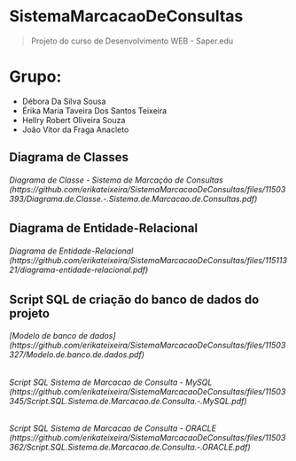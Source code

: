 # SistemaMarcacaoDeConsultas
> Projeto do curso de Desenvolvimento WEB - Saper.edu

# Grupo:
- Débora Da Silva Sousa
- Érika Maria Taveira Dos Santos Teixeira
- Hellry Robert Oliveira Souza	
- João Vitor da Fraga Anacleto

<h2> Diagrama de Classes
<h6> Diagrama de Classe - Sistema de Marcação de Consultas
(https://github.com/erikateixeira/SistemaMarcacaoDeConsultas/files/11503393/Diagrama.de.Classe.-.Sistema.de.Marcacao.de.Consultas.pdf)

<h2> Diagrama de Entidade-Relacional
<h6>Diagrama de Entidade-Relacional
(https://github.com/erikateixeira/SistemaMarcacaoDeConsultas/files/11511321/diagrama-entidade-relacional.pdf)

  
<h2> Script SQL de criação do banco de dados do projeto
<h6> [Modelo de banco de dados] (https://github.com/erikateixeira/SistemaMarcacaoDeConsultas/files/11503327/Modelo.de.banco.de.dados.pdf)
<h6> Script SQL Sistema de Marcacao de Consulta - MySQL (https://github.com/erikateixeira/SistemaMarcacaoDeConsultas/files/11503345/Script.SQL.Sistema.de.Marcacao.de.Consulta.-.MySQL.pdf)
<h6> Script SQL Sistema de Marcacao de Consulta - ORACLE (https://github.com/erikateixeira/SistemaMarcacaoDeConsultas/files/11503362/Script.SQL.Sistema.de.Marcacao.de.Consulta.-.ORACLE.pdf)
